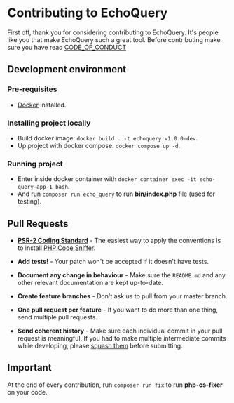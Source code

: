 # Contributing to EchoQuery

First off, thank you for considering contributing to EchoQuery. It's people like you that make EchoQuery such a great tool.
Before contributing make sure you have read [CODE_OF_CONDUCT](https://github.com/castroitalo/echo-query/blob/main/CODE_OF_CONDUCT.md)

## Development environment

### Pre-requisites

- [Docker](https://www.docker.com/) installed.

### Installing project locally

- Build docker image: `docker build . -t echoquery:v1.0.0-dev`.
- Up project with docker compose: `docker compose up -d`.

### Running project
- Enter inside docker container with `docker container exec -it echo-query-app-1 bash`.
- And run `composer run echo_query` to run **bin/index.php** file (used for testing).

## Pull Requests

- **[PSR-2 Coding Standard](https://github.com/php-fig/fig-standards/blob/master/accepted/PSR-2-coding-style-guide.md)** - The easiest way to apply the conventions is to install [PHP Code Sniffer](http://pear.php.net/package/PHP_CodeSniffer).

- **Add tests!** - Your patch won't be accepted if it doesn't have tests.

- **Document any change in behaviour** - Make sure the `README.md` and any other relevant documentation are kept up-to-date.

- **Create feature branches** - Don't ask us to pull from your master branch.

- **One pull request per feature** - If you want to do more than one thing, send multiple pull requests.

- **Send coherent history** - Make sure each individual commit in your pull request is meaningful. If you had to make multiple intermediate commits while developing, please [squash them](http://www.git-scm.com/book/en/v2/Git-Tools-Rewriting-History#Changing-Multiple-Commit-Messages) before submitting.

## Important

At the end of every contribution, run `composer run fix` to run **php-cs-fixer** on your code.

